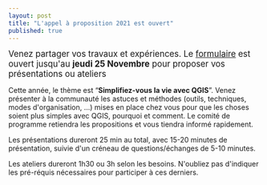 ```yaml
---
layout: post
title: "L'appel à proposition 2021 est ouvert"
published: true
---
```


<span style="font-size:larger;">Venez partager vos travaux et expériences. Le [formulaire](https://framaforms.org/appel-a-propositions-1635258130) est ouvert jusqu'au <b>jeudi 25 Novembre</b> pour proposer vos présentations ou ateliers </span>

Cette année, le thème est “<b>Simplifiez-vous la vie avec QGIS</b>”. Venez présenter à la communauté les astuces et méthodes (outils, techniques, modes d'organisation, ...) mises en place chez vous pour que les choses soient plus simples avec QGIS, pourquoi et comment. Le comité de programme retiendra les propositions et vous tiendra informé rapidement.


Les présentations dureront 25 min au total, avec 15-20 minutes de présentation, suivie d'un créneau de questions/échanges de 5-10 minutes. 

Les ateliers dureront 1h30 ou 3h selon les besoins. N'oubliez pas d'indiquer les pré-réquis nécessaires pour participer à ces derniers.

